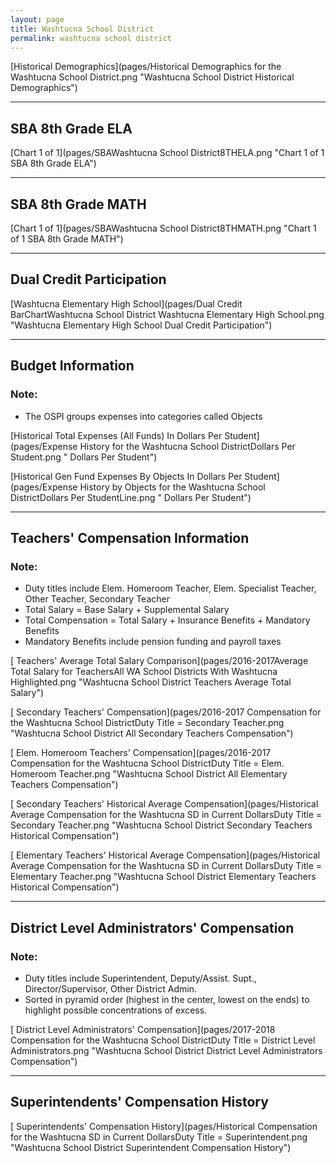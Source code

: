 ```yaml
---
layout: page
title: Washtucna School District
permalink: washtucna school district
---
```



[Historical Demographics](pages/Historical Demographics for the Washtucna School District.png "Washtucna School District Historical Demographics")

___

## SBA 8th Grade ELA

[Chart 1 of 1](pages/SBAWashtucna School District8THELA.png "Chart 1 of 1 SBA 8th Grade ELA")


___

## SBA 8th Grade MATH

[Chart 1 of 1](pages/SBAWashtucna School District8THMATH.png "Chart 1 of 1 SBA 8th Grade MATH")


___

## Dual Credit Participation

[Washtucna Elementary High School](pages/Dual Credit BarChartWashtucna School District Washtucna Elementary High School.png "Washtucna Elementary High School Dual Credit Participation")


___

## Budget Information
### Note:
- The OSPI groups expenses into categories called Objects

[Historical Total Expenses (All Funds) In Dollars Per Student](pages/Expense History for the Washtucna School DistrictDollars Per Student.png " Dollars Per Student")

[Historical Gen Fund Expenses By Objects In Dollars Per Student](pages/Expense History by Objects for the Washtucna School DistrictDollars Per StudentLine.png " Dollars Per Student")


___

## Teachers' Compensation Information
### Note:
- Duty titles include Elem. Homeroom Teacher, Elem. Specialist Teacher, Other Teacher, Secondary Teacher
- Total Salary = Base Salary + Supplemental Salary
- Total Compensation = Total Salary + Insurance Benefits + Mandatory Benefits
- Mandatory Benefits include pension funding and payroll taxes

[ Teachers' Average Total Salary Comparison](pages/2016-2017Average Total Salary for TeachersAll WA School Districts With Washtucna Highlighted.png "Washtucna School District Teachers Average Total Salary")

[ Secondary Teachers' Compensation](pages/2016-2017 Compensation for the Washtucna School DistrictDuty Title = Secondary Teacher.png "Washtucna School District All Secondary Teachers Compensation")

[ Elem. Homeroom Teachers' Compensation](pages/2016-2017 Compensation for the Washtucna School DistrictDuty Title = Elem. Homeroom Teacher.png "Washtucna School District All Elementary Teachers Compensation")

[ Secondary Teachers' Historical Average Compensation](pages/Historical Average Compensation for the Washtucna SD in Current DollarsDuty Title = Secondary Teacher.png "Washtucna School District Secondary Teachers Historical Compensation")

[ Elementary Teachers' Historical Average Compensation](pages/Historical Average Compensation for the Washtucna SD in Current DollarsDuty Title = Elementary Teacher.png "Washtucna School District Elementary Teachers Historical Compensation")


___

## District Level Administrators' Compensation

### Note:
- Duty titles include Superintendent, Deputy/Assist. Supt., Director/Supervisor, Other District Admin.
- Sorted in pyramid order (highest in the center, lowest on the ends) to highlight possible concentrations of excess.

[ District Level Administrators' Compensation](pages/2017-2018 Compensation for the Washtucna School DistrictDuty Title = District Level Administrators.png "Washtucna School District District Level Administrators Compensation")


___

## Superintendents' Compensation History

[ Superintendents' Compensation History](pages/Historical Compensation for the Washtucna SD in Current DollarsDuty Title = Superintendent.png "Washtucna School District Superintendent Compensation History")

